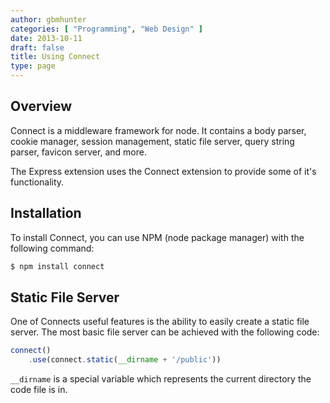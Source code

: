 ```yaml
---
author: gbmhunter
categories: [ "Programming", "Web Design" ]
date: 2013-10-11
draft: false
title: Using Connect
type: page
---
```


## Overview

Connect is a middleware framework for node. It contains a body parser, cookie manager, session management, static file server, query string parser, favicon server, and more.

The Express extension uses the Connect extension to provide some of it's functionality.

## Installation

To install Connect, you can use NPM (node package manager) with the following command:

```sh    
$ npm install connect
```

## Static File Server

One of Connects useful features is the ability to easily create a static file server. The most basic file server can be achieved with the following code:

```js    
connect()
    .use(connect.static(__dirname + '/public'))
```

`__dirname` is a special variable which represents the current directory the code file is in.
